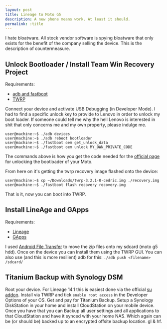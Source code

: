 ```yaml
---
layout: post
title: Lineage to Moto G5
description: A new phone means work. At least it should.
permalink: :title
---
```


I hate bloatware. All stock vendor software is spying bloatware that only exists for the benefit of the company selling the device. This is the description of countermeasure.

## Unlock Bootloader / Install Team Win Recovery Project

Requirements:
  * [adb and fastboot](https://developer.android.com/studio/releases/platform-tools)
  * [TWRP](https://twrp.me/Devices/)

Connect your device and activate USB Debugging (in Developer Mode).
I had to find a specific unlock key to provide to Lenovo in order to unlock my boot loader. If someone could tell me why the hell Lenovo is interested in shit that only concerns me and my own property, please indulge me.

```
user@machine:~$ ./adb devices
user@machine:~$ ./adb reboot bootloader
user@machine:~$ ./fastboot oem get_unlock_data
user@machine:~$ ./fastboot oem unlock MY_OWN_PRIVATE_CODE
```
The commands above is how you get the code needed for the [official page](https://motorola-global-portal.custhelp.com/app/standalone/bootloader/unlock-your-device-b/session/L3RpbWUvMTUyMTAyMTY4MC9zaWQvZlVSckg1SXJna1dyUlI5dE1CTTBmVmM4Z1NLckJwdTN3UnJMRlJ0R0F0Y29oakFSUEtoeEtxUEJrQ2g1b1VBOEFWalk4V2l0SV9FODVlNWhMV2NXeGIlN0VxWV9iMVVoMFpzS01CS1F5M3hpOUE0QmJGNms0XyU3RWlRZyUyMSUyMS9wdGEvMQ==) for unlocking the bootloader of your Moto.

From here on it's getting the twrp recovery image flashed onto the device:
```
user@machine:~$ cp ~/Downloads/twrp-3.2.1-0-cedric.img ./recovery.img
user@machine:~$ ./fastboot flash recovery recovery.img
```

That is it, now you can boot into TWRP.

## Install LineAge and GApps
Requirements:
  * [Lineage](https://download.lineageos.org/)
  * [GApps](http://opengapps.org/)

I used [Android File Transfer](https://www.android.com/filetransfer/) to move the zip files onto my sdcard (moto g5 hdd). Once on the device you can Install them using the TWRP GUI.
You can also use (and this is more resilient) adb for this: `./adb push <filename> /sdcard/`

## Titanium Backup with Synology DSM

Root your device. For Lineage 14.1 this is easiest done via the official [su addon](https://download.lineageos.org/extras). Install via TWRP and tick `enable root access` in the Developer Options of your OS.
Get and pay for Titanium Backup. Setup a Synology DiskStation in your home and install CloudStation on your mobile device. Once you have that you can Backup all user settings and all applications to that CloudStation and have it synced with your home NAS. Which again can be (or should be) backed up to an encrypted offsite backup location. gl & hf.
